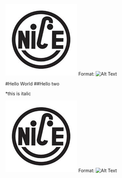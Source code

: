 ![GitHub Logo](/md.jpg)
Format: ![Alt Text](url)

#Hello World
##Hello two

*this is italic

![GitHub Logo](md.jpg)
Format: ![Alt Text](url)

